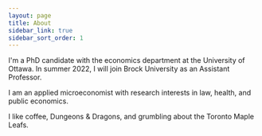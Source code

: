 ```yaml
---
layout: page
title: About
sidebar_link: true
sidebar_sort_order: 1
---
```

I'm a PhD candidate with the economics department at the University of Ottawa. In summer 2022, I will join Brock University as an Assistant Professor. 

I am an applied microeconomist with research interests in law, health, and public economics. 

I like coffee, Dungeons & Dragons, and grumbling about the Toronto Maple Leafs.
